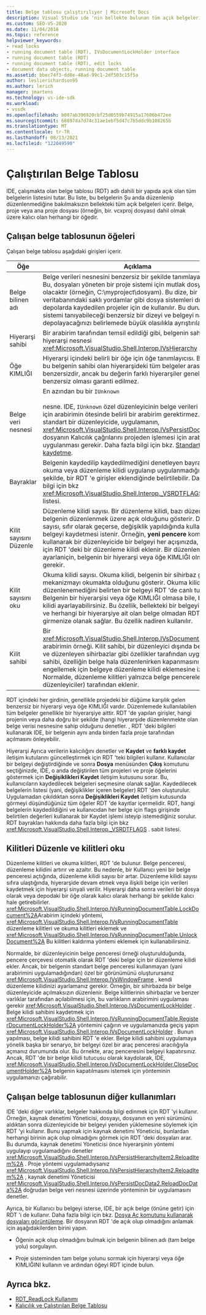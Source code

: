 ```yaml
---
title: Belge tablosu çalıştırılıyor | Microsoft Docs
description: Visual Studio ıde 'nin bellekte bulunan tüm açık belgeleri içeren çalışan belge tablosunu nasıl koruduğu hakkında bilgi edinin.
ms.custom: SEO-VS-2020
ms.date: 11/04/2016
ms.topic: reference
helpviewer_keywords:
- read locks
- running document table (RDT), IVsDocumentLockHolder interface
- running document table (RDT)
- running document table (RDT), edit locks
- document data objects, running document table
ms.assetid: bbec74f3-dd8e-48ad-99c1-2df503c15f5a
author: leslierichardson95
ms.author: lerich
manager: jmartens
ms.technology: vs-ide-sdk
ms.workload:
- vssdk
ms.openlocfilehash: b087ab396920cbf25d0559b74915a17606b472ee
ms.sourcegitcommit: 68897da7d74c31ae1ebf5d47c7b5ddc9b108265b
ms.translationtype: MT
ms.contentlocale: tr-TR
ms.lasthandoff: 08/13/2021
ms.locfileid: "122049590"
---
```

# <a name="running-document-table"></a>Çalıştırılan Belge Tablosu
IDE, çalışmakta olan belge tablosu (RDT) adlı dahili bir yapıda açık olan tüm belgelerin listesini tutar. Bu liste, bu belgelerin Şu anda düzenlenip düzenlenmediğine bakılmaksızın bellekteki tüm açık belgeleri içerir. Belge, proje veya ana proje dosyası (örneğin, bir. vcxproj dosyası) dahil olmak üzere kalıcı olan herhangi bir öğedir.

## <a name="elements-of-the-running-document-table"></a>Çalışan belge tablosunun öğeleri
 Çalışan belge tablosu aşağıdaki girişleri içerir.

|Öğe|Açıklama|
|-------------|-----------------|
|Belge bilinen adı|Belge verileri nesnesini benzersiz bir şekilde tanımlayan bir dize. Bu, dosyaları yöneten bir proje sistemi için mutlak dosya yolu olacaktır (örneğin, C:\myproject\dosyam). Bu dize, bir veritabanındaki saklı yordamlar gibi dosya sistemleri dışındaki depolarda kaydedilen projeler için de kullanılır. Bu durumda, proje sistemi tanıyabileceği benzersiz bir dizeyi ve belgeyi nasıl depolayacağınızı belirlemede büyük olasılıkla ayrıştırılabilir.|
|Hiyerarşi sahibi|Bir arabirim tarafından temsil edildiği gibi, belgenin sahibi olan hiyerarşi nesnesi <xref:Microsoft.VisualStudio.Shell.Interop.IVsHierarchy> .|
|Öğe KIMLIĞI|Hiyerarşi içindeki belirli bir öğe için öğe tanımlayıcısı. Bu değer, bu belgenin sahibi olan hiyerarşideki tüm belgeler arasında benzersizdir, ancak bu değerin farklı hiyerarşiler genelinde benzersiz olması garanti edilmez.|
|Belge veri nesnesi|En azından bu bir `IUnknown`<br /><br /> nesne. IDE, `IUnknown` özel düzenleyicinin belge verileri nesnesi için arabirimin ötesinde belirli bir arabirim gerektirmez. Ancak, standart bir düzenleyicide, uygulamanın, <xref:Microsoft.VisualStudio.Shell.Interop.IVsPersistDocData2> dosyanın Kalıcılık çağrılarını projeden işlemesi için arabirimin uygulanması gerekir. Daha fazla bilgi için bkz. [Standart bir belgeyi kaydetme](../../extensibility/internals/saving-a-standard-document.md).|
|Bayraklar|Belgenin kaydedilip kaydedilmediğini denetleyen bayraklar, bir okuma veya düzenleme kilidi uygulanıp uygulanmadığını ve bu şekilde, bir RDT 'e girişler eklendiğinde belirtilebilir. Daha fazla bilgi için bkz <xref:Microsoft.VisualStudio.Shell.Interop._VSRDTFLAGS> . sabit listesi.|
|Kilit sayısını Düzenle|Düzenleme kilidi sayısı. Bir düzenleme kilidi, bazı düzenleyicide belgenin düzenlenmek üzere açık olduğunu gösterir. Düzen sayısı, sıfır olarak geçerse, değişiklik yapıldığında kullanıcıdan belgeyi kaydetmesi istenir. Örneğin, **yeni pencere** komutunu kullanarak bir düzenleyicide bir belgeyi her açışınızda, bu belge için RDT 'deki bir düzenleme kilidi eklenir. Bir düzenleme kilidinin ayarlaniçin, belgenin bir hiyerarşi veya öğe KIMLIĞI olması gerekir.|
|Kilit sayısını oku|Okuma kilidi sayısı. Okuma kilidi, belgenin bir sihirbaz gibi bazı mekanizmayı okumakta olduğunu gösterir. Okuma kilidi, belgenin düzenlenemediğini belirten bir belgeyi RDT 'de canlı tutar. Belgenin bir hiyerarşisi veya öğe KIMLIĞI olmasa bile, bir okuma kilidi ayarlayabilirsiniz. Bu özellik, bellekteki bir belgeyi açmanıza ve herhangi bir hiyerarşiye ait olan belge olmadan RDT 'e girmenize olanak sağlar. Bu özellik nadiren kullanılır.|
|Kilit sahibi|Bir <xref:Microsoft.VisualStudio.Shell.Interop.IVsDocumentLockHolder> arabirimin örneği. Kilit sahibi, bir düzenleyici dışında belge açan ve düzenleyen sihirbazlar gibi özellikler tarafından uygulanır. Kilit sahibi, özelliğin belge hala düzenlenirken kapanmasını engellemek için belgeye düzenleme kilidi eklemesine izin verir. Normalde, düzenleme kilitleri yalnızca belge pencereleri (yani, düzenleyiciler) tarafından eklenir.|

 RDT içindeki her girdinin, genellikle projedeki bir düğüme karşılık gelen benzersiz bir hiyerarşi veya öğe KIMLIĞI vardır. Düzenlemede kullanılabilen tüm belgeler genellikle bir hiyerarşiye aittir. RDT 'de yapılan girişler, hangi projenin veya daha doğru bir şekilde (hangi hiyerarşide düzenlenmekte olan belge verisi nesnesine sahip olduğunu denetler. , RDT 'deki bilgileri kullanarak IDE, bir belgenin aynı anda birden fazla proje tarafından açılmasını önleyebilir.

 Hiyerarşi Ayrıca verilerin kalıcılığını denetler ve **Kaydet** ve **farklı kaydet** iletişim kutularını güncelleştirmek için RDT 'teki bilgileri kullanır. Kullanıcılar bir belgeyi değiştirdiğinde ve sonra **Dosya** menüsünden **Çıkış** komutunu seçtiğinizde, IDE, o anda değiştirilen tüm projeleri ve proje öğelerini göstermek için **Değişiklikleri Kaydet** iletişim kutusunu sorar. Bu, kullanıcıların kaydedilecek belgeleri seçmesine olanak sağlar. Kaydedilecek belgelerin listesi (yani, değişiklikler içeren belgeler) RDT 'den oluşturulur. Uygulamadan çıkıldıktan sonra **Değişiklikleri Kaydet** iletişim kutusunda görmeyi düşündüğünüz tüm öğeler RDT 'de kayıtlar içermelidir. RDT, hangi belgelerin kaydedildiğini ve kullanıcıdan her belge için flags girişinde belirtilen değerleri kullanarak bir Kaydet işlemi isteyip istemediğiniz sorulur. RDT bayrakları hakkında daha fazla bilgi için bkz <xref:Microsoft.VisualStudio.Shell.Interop._VSRDTFLAGS> . sabit listesi.

## <a name="edit-locks-and-read-locks"></a>Kilitleri Düzenle ve kilitleri oku
 Düzenleme kilitleri ve okuma kilitleri, RDT 'de bulunur. Belge penceresi, düzenleme kilidini artırır ve azaltır. Bu nedenle, bir Kullanıcı yeni bir belge penceresi açtığında, düzenleme kilidi sayısı bir artar. Düzenleme kilidi sayısı sıfıra ulaştığında, hiyerarşide devam etmek veya ilişkili belge için verileri kaydetmek için hiyerarşi sinyali verilir. Hiyerarşi daha sonra verileri bir dosya olarak veya depodaki bir öğe olarak kalıcı olarak herhangi bir şekilde kalıcı hale getirebilirler. <xref:Microsoft.VisualStudio.Shell.Interop.IVsRunningDocumentTable.LockDocument%2A>Arabirim içindeki yöntemi, <xref:Microsoft.VisualStudio.Shell.Interop.IVsRunningDocumentTable> düzenleme kilitleri ve okuma kilitleri eklemek ve <xref:Microsoft.VisualStudio.Shell.Interop.IVsRunningDocumentTable.UnlockDocument%2A> Bu kilitleri kaldırma yöntemi eklemek için kullanabilirsiniz.

 Normalde, bir düzenleyicinin belge penceresi örneği oluşturulduğunda, pencere çerçevesi otomatik olarak RDT 'deki belge için bir düzenleme kilidi ekler. Ancak, bir belgenin standart belge penceresi kullanmayan (yani arabirimini uygulamadığından) özel bir görünümünü oluşturursanız <xref:Microsoft.VisualStudio.Shell.Interop.IVsWindowFrame> , kendi düzenleme kilidinizi ayarlamanız gerekir. Örneğin, bir sihirbazda bir belge düzenleyicide açılmaksızın düzenlenir. Belge kilitlerinin sihirbazlar ve benzer varlıklar tarafından açılabilmesi için, bu varlıkların arabirimini uygulaması gerekir <xref:Microsoft.VisualStudio.Shell.Interop.IVsDocumentLockHolder> . Belge kilidi sahibini kaydetmek için <xref:Microsoft.VisualStudio.Shell.Interop.IVsRunningDocumentTable.RegisterDocumentLockHolder%2A> yöntemini çağırın ve uygulamanızda geçiş yapın <xref:Microsoft.VisualStudio.Shell.Interop.IVsDocumentLockHolder> . Bunun yapılması, belge kilidi sahibini RDT 'e ekler. Belge kilidi sahibini uygulamaya yönelik başka bir senaryo, bir belgeyi özel bir araç penceresi aracılığıyla açmanız durumunda olur. Bu örnekte, araç penceresini belgeyi kapatırsınız. Ancak, RDT 'de bir belge kilidi tutucusu olarak kaydolarak, IDE, <xref:Microsoft.VisualStudio.Shell.Interop.IVsDocumentLockHolder.CloseDocumentHolder%2A> belgenin kapatılmasını istemek için yönteminin uygulamanızı çağırabilir.

## <a name="other-uses-of-the-running-document-table"></a>Çalışan belge tablosunun diğer kullanımları
 IDE 'deki diğer varlıklar, belgeler hakkında bilgi edinmek için RDT 'yi kullanır. Örneğin, kaynak denetimi Yöneticisi, dosyayı, dosyanın en yeni sürümünü aldıktan sonra düzenleyicide bir belgeyi yeniden yüklemesine söylemek için RDT 'yi kullanır. Bunu yapmak için kaynak denetimi Yöneticisi, bunlardan herhangi birinin açık olup olmadığını görmek için RDT 'deki dosyaları arar. Bu durumda, kaynak denetimi Yöneticisi önce hiyerarşinin yöntemi uygulayıp uygulamadığını denetler <xref:Microsoft.VisualStudio.Shell.Interop.IVsPersistHierarchyItem2.ReloadItem%2A> . Proje yöntemi uygulamadıysanız <xref:Microsoft.VisualStudio.Shell.Interop.IVsPersistHierarchyItem2.ReloadItem%2A> , kaynak denetimi Yöneticisi <xref:Microsoft.VisualStudio.Shell.Interop.IVsPersistDocData2.ReloadDocData%2A> doğrudan belge veri nesnesi üzerinde yönteminin bir uygulamasını denetler.

 Ayrıca, bir Kullanıcı bu belgeyi isterse, IDE, bir açık belge (önüne getir) için RDT 'i de kullanır. Daha fazla bilgi için bkz. [Dosya Aç komutunu kullanarak dosyaları görüntüleme](../../extensibility/internals/displaying-files-by-using-the-open-file-command.md). Bir dosyanın RDT 'de açık olup olmadığını anlamak için aşağıdakilerden birini yapın.

- Öğenin açık olup olmadığını bulmak için belgenin bilinen adı (tam belge yolu) sorgulayın.

- Proje sisteminden tam belge yolunu sormak için hiyerarşi veya öğe KIMLIĞINI kullanın ve ardından öğeyi RDT içinde bulun.

## <a name="see-also"></a>Ayrıca bkz.
- [RDT_ReadLock Kullanımı](../../extensibility/internals/rdt-readlock-usage.md)
- [Kalıcılık ve Çalıştırılan Belge Tablosu](../../extensibility/internals/persistence-and-the-running-document-table.md)
